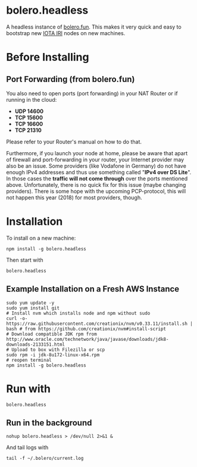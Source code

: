 # bolero.headless
A headless instance of [bolero.fun](https://github.com/SemkoDev/bolero.fun). This makes it very quick and easy to bootstrap new [IOTA IRI](https://github.com/iotaledger/iri) nodes on new machines.

# Before Installing

## Port Forwarding (from bolero.fun)

You also need to open ports (port forwarding) in your NAT Router or if running in the cloud:

* **UDP 14600**
* **TCP 15600**
* **TCP 16600**
* **TCP 21310**

Please refer to your Router's manual on how to do that.

Furthermore, if you launch your node at home, please be aware that apart of firewall and port-forwarding in
your router, your Internet provider may also be an issue. Some providers (like Vodafone in Germany) do not have enough IPv4 addresses and
thus use something called "**IPv4 over DS Lite**". In those cases the **traffic will not come through** over the ports
mentioned above. Unfortunately, there is no quick fix for this issue (maybe changing providers).
There is some hope with the upcoming PCP-protocol, this will not happen this year (2018) for most providers, though.

# Installation
To install on a new machine:

    npm install -g bolero.headless

Then start with

    bolero.headless

## Example Installation on a Fresh AWS Instance

    sudo yum update -y
    sudo yum install git
    # Install nvm which installs node and npm without sudo
    curl -o- https://raw.githubusercontent.com/creationix/nvm/v0.33.11/install.sh | bash # from https://github.com/creationix/nvm#install-script
    # Download compatible JDK rpm from http://www.oracle.com/technetwork/java/javase/downloads/jdk8-downloads-2133151.html
    # Upload to box with Filezilla or scp
    sudo rpm -i jdk-8u172-linux-x64.rpm
    # reopen terminal
    npm install -g bolero.headless

# Run with

    bolero.headless

## Run in the background

    nohup bolero.headless > /dev/null 2>&1 &

And tail logs with

    tail -f ~/.bolero/current.log